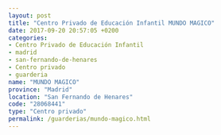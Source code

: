 ```yaml
---
layout: post
title: "Centro Privado de Educación Infantil MUNDO MAGICO"
date: 2017-09-20 20:57:05 +0200
categories:
- Centro Privado de Educación Infantil
- madrid
- san-fernando-de-henares
- Centro privado
- guarderia
name: "MUNDO MAGICO"
province: "Madrid"
location: "San Fernando de Henares"
code: "28068441"
type: "Centro privado"
permalink: /guarderias/mundo-magico.html
---
```

